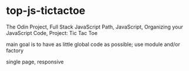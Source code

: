 # top-js-tictactoe
The Odin Project, Full Stack JavaScript Path, JavaScript, Organizing your JavaScript Code, Project: Tic Tac Toe


main goal is to have as little global code as possible; use module and/or factory

single page, responsive